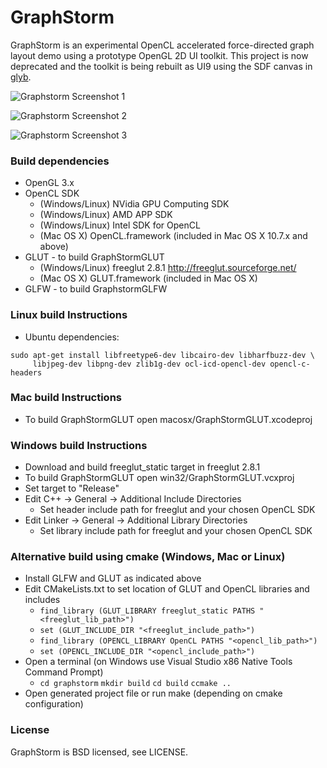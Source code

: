 GraphStorm
==========

GraphStorm is an experimental OpenCL accelerated force-directed graph layout
demo using a prototype OpenGL 2D UI toolkit. This project is now deprecated
and the toolkit is being rebuilt as UI9 using the SDF canvas in
[glyb](https://github.com/michaeljclark/glyb).

![Graphstorm Screenshot 1](/screenshot-1.png)

![Graphstorm Screenshot 2](/screenshot-2.png)

![Graphstorm Screenshot 3](/screenshot-3.png)

### Build dependencies ###

  * OpenGL 3.x
  * OpenCL SDK
    * (Windows/Linux) NVidia GPU Computing SDK
    * (Windows/Linux) AMD APP SDK
    * (Windows/Linux) Intel SDK for OpenCL 
    * (Mac OS X) OpenCL.framework (included in Mac OS X 10.7.x and above)
  * GLUT - to build GraphStormGLUT
    * (Windows/Linux) freeglut 2.8.1 <http://freeglut.sourceforge.net/>
    * (Mac OS X) GLUT.framework (included in Mac OS X)
  * GLFW - to build GraphstormGLFW

### Linux build Instructions ###

  * Ubuntu dependencies:
  ```
  sudo apt-get install libfreetype6-dev libcairo-dev libharfbuzz-dev \
       libjpeg-dev libpng-dev zlib1g-dev ocl-icd-opencl-dev opencl-c-headers
  ```

### Mac build Instructions ###

  * To build GraphStormGLUT open macosx/GraphStormGLUT.xcodeproj

### Windows build Instructions ###

  * Download and build freeglut_static target in freeglut 2.8.1
  * To build GraphStormGLUT open win32/GraphStormGLUT.vcxproj
  * Set target to "Release"
  * Edit C++ -> General -> Additional Include Directories
    * Set header include path for freeglut and your chosen OpenCL SDK
  * Edit Linker -> General -> Additional Library Directories
    * Set library include path for freeglut and your chosen OpenCL SDK

### Alternative build using cmake (Windows, Mac or Linux) ###

  * Install GLFW and GLUT as indicated above
  * Edit CMakeLists.txt to set location of GLUT and OpenCL libraries and includes
    * ```find_library (GLUT_LIBRARY freeglut_static PATHS "<freeglut_lib_path>")```
    * ```set (GLUT_INCLUDE_DIR "<freeglut_include_path>")```
    * ```find_library (OPENCL_LIBRARY OpenCL PATHS "<opencl_lib_path>")```
    * ```set (OPENCL_INCLUDE_DIR "<opencl_include_path>")```
  * Open a terminal (on Windows use Visual Studio x86 Native Tools Command Prompt)
    * ```cd graphstorm``` ```mkdir build``` ```cd build``` ```ccmake ..```
  * Open generated project file or run make (depending on cmake configuration)

### License ###

GraphStorm is BSD licensed, see LICENSE.
